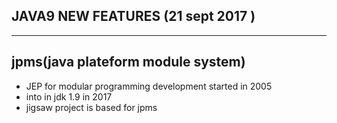 ## JAVA9 NEW FEATURES (21 sept 2017 )

---

## jpms(java plateform module system)
* JEP for modular programming development started in 2005  
* into in jdk 1.9 in 2017 
* jigsaw project is based for jpms 


